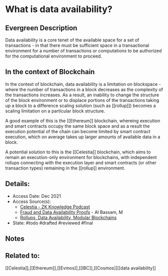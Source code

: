 # What is data availability?
## Evergreen Description
Data availability is a core tenet of the available space for a set of transactions - in that there must be sufficient space in a transactional environment for a number of transactions or computations to be authorized for the computational environment to proceed.

## In the context of Blockchain
In the context of blockchain, data availability is a limitation on blockspace - where the number of transactions in a block decreases as the complexity of the transactions increases. As a result, an inability to change the structure of the block environment or to displace portions of the transactions taking up a block to a difference scaling solution (such as [[rollup]]) becomes a scaling limitation on a particular block structure. 

A good example of this is the [[Ethereum]] blockchain, whereing execution and smart contracts occupy the same block space and as a result the execution potential of the chain can become limited by smart contract execution, which on average takes up larger amounts of available data in a block.

A potential solution to this is the [[Celestia]] blockchain, which aims to remain an execution-only environment for blockchains, with independent rollups connecting with the execution layer and smart contracts (or other transaction types) remaining in the [[rollup]] environment.
## Details:
- Access Date: Dec 2021
-  Access Source(s):
	- [Celestia - ZK Knowledge Podcast](https://zeroknowledge.fm/208-2/)
	- [Fraud and Data Availability Proofs](https://arxiv.org/pdf/1809.09044.pdf) - Al Bassam, M
	- [Rollups, Data Availability, Modular Blockchains](https://polynya.medium.com/rollups-data-availability-layers-modular-blockchains-introductory-meta-post-5a1e7a60119d)
- State: #todo #drafted #reviewed #final 

## Notes

## Related to: 
[[Celestia]],[[Ethereum]],[[Evmos]],[[IBC]],[[Cosmos]][[data availability]]